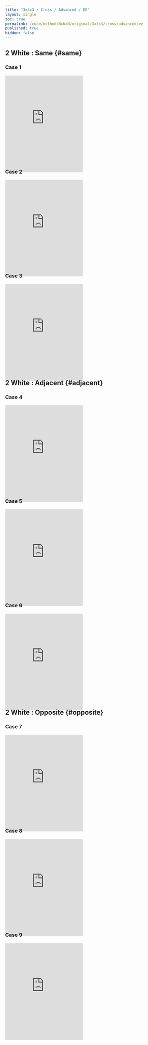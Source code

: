 ```yaml
---
title: "3x3x3 / Cross / Advanced / EE"
layout: single
toc: true
permalink: /cube/method/NxNxN/original/3x3x3/cross/advanced/ee
published: true
hidden: false
---
```


<head>
  <base target="_blank">
  <style>
    .iframe-wrapper {
      overflow      : hidden;
      margin-bottom : -35px;
    }
    iframe {
      width         : 250px;
      height        : 330px;
      margin-top    : -20px;
      border        : none;
    }
  </style>
</head>



## 2 White : Same {#same}

### Case 1

<div class="iframe-wrapper">
  <iframe
    scrolling="no"
    src="https://ruwix.com/widget/3d/?alg=B'%20D'%20F&colored=U%20FD%20RD&hover=9&speed=500&flags=canvas"
  ></iframe>
</div>

### Case 2

<div class="iframe-wrapper">
  <iframe
    scrolling="no"
    src="https://ruwix.com/widget/3d/?alg=B'%20F&colored=U%20FD%20BD&hover=9&speed=500&flags=canvas"
  ></iframe>
</div>

### Case 3

<div class="iframe-wrapper">
  <iframe
    scrolling="no"
    src="https://ruwix.com/widget/3d/?alg=B'%20D%20F&colored=U%20FD%20LD&hover=9&speed=500&flags=canvas"
  ></iframe>
</div>



## 2 White : Adjacent {#adjacent}

### Case 4

<div class="iframe-wrapper">
  <iframe
    scrolling="no"
    src="https://ruwix.com/widget/3d/?alg=F%20R&colored=U%20FD%20RD&hover=9&speed=500&flags=canvas"
  ></iframe>
</div>

### Case 5

<div class="iframe-wrapper">
  <iframe
    scrolling="no"
    src="https://ruwix.com/widget/3d/?alg=F%20D'%20R&colored=U%20LD%20RD&hover=9&speed=500&flags=canvas"
  ></iframe>
</div>

### Case 6

<div class="iframe-wrapper">
  <iframe
    scrolling="no"
    src="https://ruwix.com/widget/3d/?alg=F%20D2'%20R&colored=U%20RD%20BD&hover=9&speed=500&flags=canvas"
  ></iframe>
</div>



## 2 White : Opposite {#opposite}

### Case 7

<div class="iframe-wrapper">
  <iframe
    scrolling="no"
    src="https://ruwix.com/widget/3d/?alg=R'%20D'%20R2'&colored=U%20FD%20RD&hover=9&speed=500&flags=canvas"
  ></iframe>
</div>

### Case 8

<div class="iframe-wrapper">
  <iframe
    scrolling="no"
    src="https://ruwix.com/widget/3d/?alg=R'%20D2'%20R2'&colored=U%20LD%20RD&hover=9&speed=500&flags=canvas"
  ></iframe>
</div>

### Case 9

<div class="iframe-wrapper">
  <iframe
    scrolling="no"
    src="https://ruwix.com/widget/3d/?alg=R'%20D%20R2'&colored=U%20RD%20BD&hover=9&speed=500&flags=canvas"
  ></iframe>
</div>

